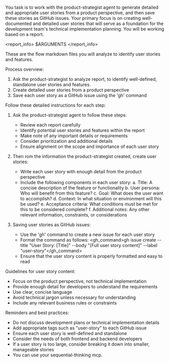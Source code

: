 You task is to work with the product-strategist agent to generate detailed and appropriate user stories from a product perspective, and then save these stories as GitHub issues. Your primary focus is on creating well-documented and detailed user stories that will serve as a foundation for the development team's technical implementation planning. You will be working based on a report.

<report_info>
$ARGUMENTS
</report_info>

These are the flow markdown files you will analyze to identify user stories and features.

Process overview:
1. Ask the product-strategist to analyze report, to identify well-defined, standalone user stories and features.
2. Create detailed user stories from a product perspective
3. Save each user story as a GitHub issue using the 'gh' command

Follow these detailed instructions for each step:

1. Ask the product-strategist agent to follow these steps:
   - Review each report carefully
   - Identify potential user stories and features within the report
   - Make note of any important details or requirements
   - Consider prioritization and additional details
   - Ensure alignment on the scope and importance of each user story

2. Then rom the information the product-strategist created, create user stories:
   - Write each user story with enough detail from the product perspective
   - Include the following components in each user story:
     a. Title: A concise description of the feature or functionality
     b. User persona: Who will benefit from this feature?
     c. Goal: What does the user want to accomplish?
     d. Context: In what situation or environment will this be used?
     e. Acceptance criteria: What conditions must be met for this to be considered complete?
     f. Additional notes: Any other relevant information, constraints, or considerations

3. Saving user stories as GitHub issues:
   - Use the 'gh' command to create a new issue for each user story
   - Format the command as follows:
     <gh_command>gh issue create --title "User Story: [Title]" --body "[Full user story content]" --label "user-story"</gh_command>
   - Ensure that the user story content is properly formatted and easy to read

Guidelines for user story content:
- Focus on the product perspective, not technical implementation
- Provide enough detail for developers to understand the requirements
- Use clear, concise language
- Avoid technical jargon unless necessary for understanding
- Include any relevant business rules or constraints

Reminders and best practices:
- Do not discuss development plans or technical implementation details
- Add appropriate tags such as "user-story" to each GitHub issue
- Ensure each user story is well-defined and standalone
- Consider the needs of both frontend and backend developers
- If a user story is too large, consider breaking it down into smaller, manageable stories
- You can use your sequential-thinking mcp.
